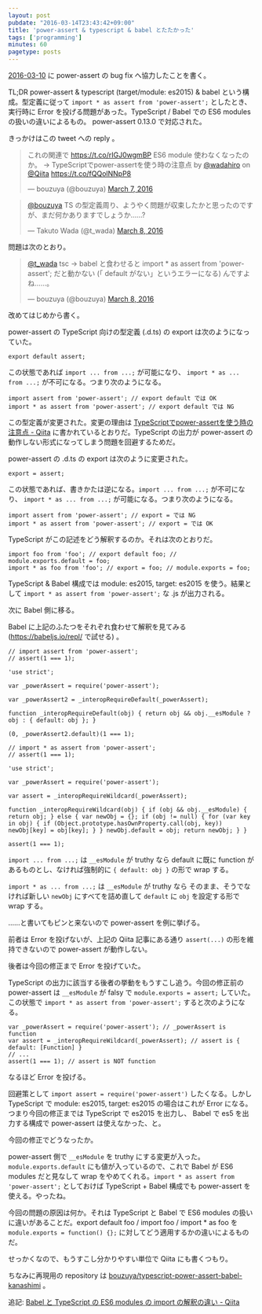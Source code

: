 ```yaml
---
layout: post
pubdate: "2016-03-14T23:43:42+09:00"
title: 'power-assert & typescript & babel とたたかった'
tags: ['programming']
minutes: 60
pagetype: posts
---
```

[2016-03-10][] に power-assert の bug fix へ協力したことを書く。

TL;DR power-assert & typescript (target/module: es2015) & babel という構成。型定義に従って `import * as assert from 'power-assert';` としたとき、実行時に Error を投げる問題があった。TypeScript / Babel での ES6 modules の扱いの違いによるもの。 power-assert 0.13.0 で対応された。

きっかけはこの tweet への reply 。

<blockquote class="twitter-tweet" data-partner="tweetdeck"><p lang="ja" dir="ltr">これの関連で <a href="https://t.co/rIGJ0wgmBP">https://t.co/rIGJ0wgmBP</a> ES6 module 使わなくなったのか。 → TypeScriptでpower-assertを使う時の注意点 by <a href="https://twitter.com/wadahiro">@wadahiro</a> on <a href="https://twitter.com/Qiita">@Qiita</a> <a href="https://t.co/fQQolNNpP8">https://t.co/fQQolNNpP8</a></p>&mdash; bouzuya (@bouzuya) <a href="https://twitter.com/bouzuya/status/706746012442865665">March 7, 2016</a></blockquote>
<script async src="//platform.twitter.com/widgets.js" charset="utf-8"></script>

<blockquote class="twitter-tweet" data-partner="tweetdeck"><p lang="ja" dir="ltr"><a href="https://twitter.com/bouzuya">@bouzuya</a> TS の型定義周り、ようやく問題が収束したかと思ったのですが、まだ何かありますでしょうか……?</p>&mdash; Takuto Wada (@t_wada) <a href="https://twitter.com/t_wada/status/707110883462291456">March 8, 2016</a></blockquote>
<script async src="//platform.twitter.com/widgets.js" charset="utf-8"></script>

問題は次のとおり。

<blockquote class="twitter-tweet" data-partner="tweetdeck"><p lang="ja" dir="ltr"><a href="https://twitter.com/t_wada">@t_wada</a> tsc -&gt; babel と食わせると import * as assert from &#39;power-assert&#39;; だと動かない (「 default がない」というエラーになる) んですよね……。</p>&mdash; bouzuya (@bouzuya) <a href="https://twitter.com/bouzuya/status/707111942888886272">March 8, 2016</a></blockquote>
<script async src="//platform.twitter.com/widgets.js" charset="utf-8"></script>

改めてはじめから書く。

power-assert の TypeScript 向けの型定義 (.d.ts) の export は次のようになっていた。

```
export default assert;
```

この状態であれば `import ... from ...;` が可能になり、 `import * as ... from ...;` が不可になる。つまり次のようになる。

```
import assert from 'power-assert'; // export default では OK
import * as assert from 'power-assert'; // export default では NG
```

この型定義が変更された。変更の理由は [TypeScriptでpower-assertを使う時の注意点 - Qiita](http://qiita.com/wadahiro/items/5d8a81252f2105112339) に書かれているとおりだ。TypeScript の出力が power-assert の動作しない形式になってしまう問題を回避するためだ。

power-assert の .d.ts の export は次のように変更された。

```
export = assert;
```

この状態であれば、書きかたは逆になる。`import ... from ...;` が不可になり、 `import * as ... from ...;` が可能になる。つまり次のようになる。

```
import assert from 'power-assert'; // export = では NG
import * as assert from 'power-assert'; // export = では OK
```

TypeScript がこの記述をどう解釈するのか。それは次のとおりだ。

```
import foo from 'foo'; // export default foo; // module.exports.default = foo;
import * as foo from 'foo'; // export = foo; // module.exports = foo;
```

TypeScript & Babel 構成では module: es2015, target: es2015 を使う。結果として `import * as assert from 'power-assert';` な .js が出力される。

次に Babel 側に移る。

Babel に上記のふたつをそれぞれ食わせて解釈を見てみる (https://babeljs.io/repl/ で試せる) 。

```
// import assert from 'power-assert';
// assert(1 === 1);

'use strict';

var _powerAssert = require('power-assert');

var _powerAssert2 = _interopRequireDefault(_powerAssert);

function _interopRequireDefault(obj) { return obj && obj.__esModule ? obj : { default: obj }; }

(0, _powerAssert2.default)(1 === 1);
```

```
// import * as assert from 'power-assert';
// assert(1 === 1);

'use strict';

var _powerAssert = require('power-assert');

var assert = _interopRequireWildcard(_powerAssert);

function _interopRequireWildcard(obj) { if (obj && obj.__esModule) { return obj; } else { var newObj = {}; if (obj != null) { for (var key in obj) { if (Object.prototype.hasOwnProperty.call(obj, key)) newObj[key] = obj[key]; } } newObj.default = obj; return newObj; } }

assert(1 === 1);
```

`import ... from ...;` は `__esModule` が truthy なら default に既に function があるものとし、なければ強制的に `{ default: obj }` の形で wrap する。

`import * as ... from ...;` は `__esModule` が truthy なら そのまま、そうでなければ新しい `newObj` にすべてを詰め直して `default` に `obj` を設定する形で wrap する。

……と書いてもピンと来ないので power-assert を例に挙げる。

前者は Error を投げないが、上記の Qiita 記事にある通り `assert(...)` の形を維持できないので power-assert が動作しない。

後者は今回の修正まで Error を投げていた。

TypeScript の出力に該当する後者の挙動をもうすこし追う。今回の修正前の power-assert は `__esModule` が falsy で `module.exports = assert;` していた。この状態で `import * as assert from 'power-assert';` すると次のようになる。

```
var _powerAssert = require('power-assert'); // _powerAssert is function
var assert = _interopRequireWildcard(_powerAssert); // assert is { default: [Function] }
// ...
assert(1 === 1); // assert is NOT function
```

なるほど Error を投げる。

回避策として `import assert = require('power-assert')` したくなる。しかし TypeScript で module: es2015, target: es2015 の場合はこれが Error になる。つまり今回の修正までは TypeScript で es2015 を出力し、 Babel で es5 を出力する構成で power-assert は使えなかった、と。

今回の修正でどうなったか。

power-assert 側で `__esModule` を truthy にする変更が入った。`module.exports.default` にも値が入っているので、これで Babel が ES6 modules だと見なして wrap をやめてくれる。`import * as assert from 'power-assert';` としておけば TypeScript + Babel 構成でも power-assert を使える。やったね。

今回の問題の原因は何か。それは TypeScript と Babel で ES6 modules の扱いに違いがあることだ。export default foo / import foo / import * as foo を `module.exports = function() {};` に対してどう適用するかの違いによるものだ。

せっかくなので、もうすこし分かりやすい単位で Qiita にも書くつもり。

ちなみに再現用の repository は [bouzuya/typescript-power-assert-babel-kanashimi][] 。

追記: [Babel と TypeScript の ES6 modules の import の解釈の違い - Qiita](http://qiita.com/bouzuya/items/408a09c17d29b1267003)

[2016-03-10]: http://blog.bouzuya.net/2016/03/10/
[bouzuya/typescript-power-assert-babel-kanashimi]: https://github.com/bouzuya/typescript-power-assert-babel-kanashimi
